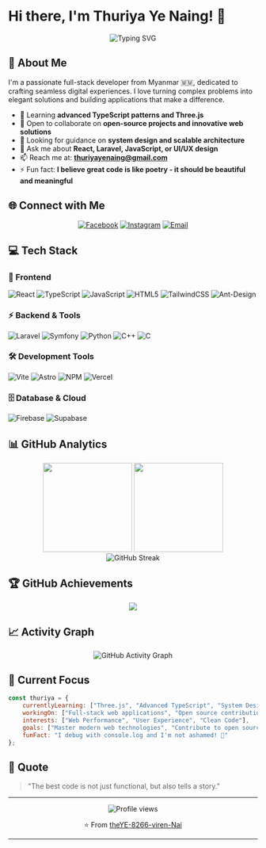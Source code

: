 # Hi there, I'm Thuriya Ye Naing! 👋

<div align="center">
  <img src="https://readme-typing-svg.herokuapp.com?font=Fira+Code&pause=1000&color=9745F5&center=true&vCenter=true&width=435&lines=Full-Stack+Developer+%F0%9F%9A%80;From+Myanmar+%F0%9F%87%B2%F0%9F%87%B2+to+the+World+%F0%9F%8C%8D;Building+Digital+Experiences;Code%2C+Create%2C+Collaborate" alt="Typing SVG" />
</div>

## 🚀 About Me

I'm a passionate full-stack developer from Myanmar 🇲🇲, dedicated to crafting seamless digital experiences. I love turning complex problems into elegant solutions and building applications that make a difference.

- 🌱 Learning **advanced TypeScript patterns and Three.js**
- 👯 Open to collaborate on **open-source projects and innovative web solutions**
- 🤔 Looking for guidance on **system design and scalable architecture**
- 💬 Ask me about **React, Laravel, JavaScript, or UI/UX design**
- 📫 Reach me at: **thuriyayenaing@gmail.com**
- ⚡ Fun fact: **I believe great code is like poetry - it should be beautiful and meaningful**

## 🌐 Connect with Me

<div align="center">
  
[![Facebook](https://img.shields.io/badge/Facebook-%231877F2.svg?style=for-the-badge&logo=Facebook&logoColor=white)](https://facebook.com/Thuriya%20Ye%20Naing)
[![Instagram](https://img.shields.io/badge/Instagram-%23E4405F.svg?style=for-the-badge&logo=Instagram&logoColor=white)](https://instagram.com/virern_thuriya)
[![Email](https://img.shields.io/badge/Email-D14836?style=for-the-badge&logo=gmail&logoColor=white)](mailto:thuriyayenaing@gmail.com)

</div>

## 💻 Tech Stack

### 🚀 Frontend
![React](https://img.shields.io/badge/react-%2320232a.svg?style=for-the-badge&logo=react&logoColor=%2361DAFB)
![TypeScript](https://img.shields.io/badge/typescript-%23007ACC.svg?style=for-the-badge&logo=typescript&logoColor=white)
![JavaScript](https://img.shields.io/badge/javascript-%23323330.svg?style=for-the-badge&logo=javascript&logoColor=%23F7DF1E)
![HTML5](https://img.shields.io/badge/html5-%23E34F26.svg?style=for-the-badge&logo=html5&logoColor=white)
![TailwindCSS](https://img.shields.io/badge/tailwindcss-%2338B2AC.svg?style=for-the-badge&logo=tailwind-css&logoColor=white)
![Ant-Design](https://img.shields.io/badge/-AntDesign-%230170FE?style=for-the-badge&logo=ant-design&logoColor=white)

### ⚡ Backend & Tools
![Laravel](https://img.shields.io/badge/laravel-%23FF2D20.svg?style=for-the-badge&logo=laravel&logoColor=white)
![Symfony](https://img.shields.io/badge/symfony-%23000000.svg?style=for-the-badge&logo=symfony&logoColor=white)
![Python](https://img.shields.io/badge/python-3670A0?style=for-the-badge&logo=python&logoColor=ffdd54)
![C++](https://img.shields.io/badge/c++-%2300599C.svg?style=for-the-badge&logo=c%2B%2B&logoColor=white)
![C](https://img.shields.io/badge/c-%2300599C.svg?style=for-the-badge&logo=c&logoColor=white)

### 🛠️ Development Tools
![Vite](https://img.shields.io/badge/vite-%23646CFF.svg?style=for-the-badge&logo=vite&logoColor=white)
![Astro](https://img.shields.io/badge/astro-%232C2052.svg?style=for-the-badge&logo=astro&logoColor=white)
![NPM](https://img.shields.io/badge/NPM-%23CB3837.svg?style=for-the-badge&logo=npm&logoColor=white)
![Vercel](https://img.shields.io/badge/vercel-%23000000.svg?style=for-the-badge&logo=vercel&logoColor=white)

### 🗄️ Database & Cloud
![Firebase](https://img.shields.io/badge/firebase-%23039BE5.svg?style=for-the-badge&logo=firebase)
![Supabase](https://img.shields.io/badge/Supabase-3ECF8E?style=for-the-badge&logo=supabase&logoColor=white)

## 📊 GitHub Analytics

<div align="center">
  <img height="180em" src="https://github-readme-stats.vercel.app/api?username=theYE-8266-viren-Nai&show_icons=true&theme=tokyonight&include_all_commits=true&count_private=true"/>
  <img height="180em" src="https://github-readme-stats.vercel.app/api/top-langs/?username=theYE-8266-viren-Nai&layout=compact&langs_count=9&theme=tokyonight"/>
</div>

<div align="center">
  <img src="https://github-readme-streak-stats.vercel.app?user=theYE-8266-viren-Nai&theme=tokyonight&hide_border=true" alt="GitHub Streak"/>
</div>

## 🏆 GitHub Achievements

<div align="center">
  <img src="https://github-profile-trophy.vercel.app/?username=theYE-8266-viren-Nai&theme=tokyonight&no-frame=false&no-bg=false&margin-w=4&row=1"/>
</div>

## 📈 Activity Graph

<div align="center">
  <img src="https://github-readme-activity-graph.vercel.app/graph?username=theYE-8266-viren-Nai&theme=tokyo-night" alt="GitHub Activity Graph"/>
</div>

## 🎯 Current Focus

```javascript
const thuriya = {
    currentlyLearning: ["Three.js", "Advanced TypeScript", "System Design"],
    workingOn: ["Full-stack web applications", "Open source contributions"],
    interests: ["Web Performance", "User Experience", "Clean Code"],
    goals: ["Master modern web technologies", "Contribute to open source", "Build impactful products"],
    funFact: "I debug with console.log and I'm not ashamed! 🐛"
};
```

## 💭 Quote

> "The best code is not just functional, but also tells a story." 

---

<div align="center">
  <img src="https://komarev.com/ghpvc/?username=theYE-8266-viren-Nai&style=flat-square&color=blue" alt="Profile views"/>
  
  ⭐️ From [theYE-8266-viren-Nai](https://github.com/theYE-8266-viren-Nai)
</div>

---

<!-- Proudly created with GPRM ( https://gprm.itsvg.in ) -->
